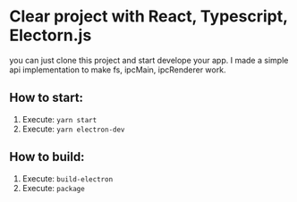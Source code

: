 # Clear project with React, Typescript, Electorn.js
you can just clone this project and start develope your app.
I made a simple api implementation to make fs, ipcMain, ipcRenderer work.

## How to start:
1. Execute: ```yarn start```
2. Execute: ```yarn electron-dev```

## How to build:
1. Execute: ```build-electron```
2. Execute: ```package```
